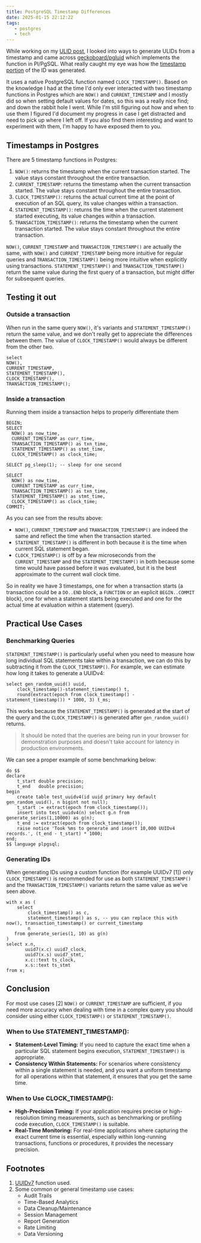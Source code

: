 ```yaml
---
title: PostgreSQL Timestamp Differences
date: 2025-01-15 22:12:22
tags:
   - postgres
   - tech
---
```


While working on my [ULID post](/exploring-alternatives-to-uuidv4-enter-ulids.html), I looked into ways to generate ULIDs from a timestamp and came across [geckoboard/pgluid](https://github.com/geckoboard/pgulid) which implements the function in Pl/PgSQL. What really caught my eye was how the [timestamp portion](https://github.com/geckoboard/pgulid/blob/master/pgulid.sql#L34) of the ID was generated.

It uses a native PostgreSQL function named `CLOCK_TIMESTAMP()`. Based on the knowledge I had at the time I'd only ever interacted with two timestamp functions in Postgres which are `NOW()` and `CURRENT_TIMESTAMP` and I mostly did so when setting default values for dates, so this was a really nice find; and down the rabbit hole I went. While I'm still figuring out how and when to use them I figured I'd document my progress in case I get distracted and need to pick up where I left off. If you also find them interesting and want to experiment with them, I'm happy to have exposed them to you.

## Timestamps in Postgres
There are 5 timestamp functions in Postgres:
1. `NOW()`: returns the timestamp when the current transaction started. The value stays constant throughout the entire transaction.
2. `CURRENT_TIMESTAMP`: returns the timestamp when the current transaction started. The value stays constant throughout the entire transaction.
3. `CLOCK_TIMESTAMP()`: returns the actual current time at the point of execution of an SQL query, its value changes within a transaction.
4. `STATEMENT_TIMESTAMP()`: returns the time when the current statement started executing, its value changes within a transaction.
5. `TRANSACTION_TIMESTAMP()`: returns the timestamp when the current transaction started. The value stays constant throughout the entire transaction.

`NOW()`, `CURRENT_TIMESTAMP` and `TRANSACTION_TIMESTAMP()` are actually the same, with `NOW()` and `CURRENT_TIMESTAMP` being more intuitive for regular queries and `TRANSACTION_TIMESTAMP()` being more intuitive when explicitly using transactions. `STATEMENT_TIMESTAMP()` and `TRANSACTION_TIMESTAMP()` return the same value during the first query of a transaction, but might differ for subsequent queries.  

<script id="main.sql" type="text/plain">
\x
##CODE##
</script>

<script id="uuid7.sql" type="text/plain">
/**
 * Returns a time-ordered UUID with Unix Epoch (UUIDv7).
 *
 * Reference: https://www.rfc-editor.org/rfc/rfc9562.html
 * Reference: https://gist.github.com/fabiolimace/515a0440e3e40efeb234e12644a6a346
 *
 * MIT License.
 *
 */
create or replace function uuid7() returns uuid as $$
declare
begin
	return uuid7(clock_timestamp());
end $$ language plpgsql;

create or replace function uuid7(p_timestamp timestamp with time zone) returns uuid as $$
declare

	v_time double precision := null;

	v_unix_t bigint := null;
	v_rand_a bigint := null;
	v_rand_b bigint := null;

	v_unix_t_hex varchar := null;
	v_rand_a_hex varchar := null;
	v_rand_b_hex varchar := null;

	c_milli double precision := 10^3;  -- 1 000
	c_micro double precision := 10^6;  -- 1 000 000
	c_scale double precision := 4.096; -- 4.0 * (1024 / 1000)
	
	c_version bigint := x'0000000000007000'::bigint; -- RFC-9562 version: b'0111...'
	c_variant bigint := x'8000000000000000'::bigint; -- RFC-9562 variant: b'10xx...'

begin

	v_time := extract(epoch from p_timestamp);

	v_unix_t := trunc(v_time * c_milli);
	v_rand_a := trunc((v_time * c_micro - v_unix_t * c_milli) * c_scale);
	-- v_rand_b := secure_random_bigint(); -- use when pgcrypto extension is installed
	v_rand_b := trunc(random() * 2^30)::bigint << 32 | trunc(random() * 2^32)::bigint;

	v_unix_t_hex := lpad(to_hex(v_unix_t), 12, '0');
	v_rand_a_hex := lpad(to_hex((v_rand_a | c_version)::bigint), 4, '0');
	v_rand_b_hex := lpad(to_hex((v_rand_b | c_variant)::bigint), 16, '0');

	return (v_unix_t_hex || v_rand_a_hex || v_rand_b_hex)::uuid;
	
end $$ language plpgsql;

##CODE##
</script>

## Testing it out

### Outside a transaction
When run in the same query `NOW()`, it's variants and `STATEMENT_TIMESTAMP()` return the same value, and we don't really get to appreciate the differences between them. The value of `CLOCK_TIMESTAMP()` would always be different from the other two.  
<pre><code class="lang-sql">select
NOW(),
CURRENT_TIMESTAMP,
STATEMENT_TIMESTAMP(),
CLOCK_TIMESTAMP(),
TRANSACTION_TIMESTAMP();
</code></pre>
<codapi-snippet sandbox="postgres" editor="basic" template="#main.sql"></codapi-snippet>

### Inside a transaction
Running them inside a transaction helps to properly differentiate them
<pre><code class="lang-sql">BEGIN;
SELECT
  NOW() as now_time,
  CURRENT_TIMESTAMP as curr_time,
  TRANSACTION_TIMESTAMP() as txn_time,
  STATEMENT_TIMESTAMP() as stmt_time,
  CLOCK_TIMESTAMP() as clock_time;

SELECT pg_sleep(1); -- sleep for one second

SELECT
  NOW() as now_time,
  CURRENT_TIMESTAMP as curr_time,
  TRANSACTION_TIMESTAMP() as txn_time,
  STATEMENT_TIMESTAMP() as stmt_time,
  CLOCK_TIMESTAMP() as clock_time;
COMMIT;
</code></pre>
<codapi-snippet sandbox="postgres" editor="basic" template="#main.sql"></codapi-snippet>

As you can see from the results above:
- `NOW()`, `CURRENT_TIMESTAMP` and `TRANSACTION_TIMESTAMP()` are indeed the same and reflect the time when the transaction started.
- `STATEMENT_TIMESTAMP()` is different in both because it is the time when current SQL statement began.
- `CLOCK_TIMESTAMP()` is off by a few microseconds from the `CURRENT_TIMESTAMP` and the `STATEMENT_TIMESTAMP()` in both because some time would have passed before it was evaluated, but it is the best approximate to the current wall clock time.

So in reality we have 3 timestamps, one for when a transaction starts (a transaction could be a `DO..END` block, a `FUNCTION` or an explicit `BEGIN..COMMIT` block), one for when a statement starts being executed and one for the actual time at evaluation within a statement (query). 

## Practical Use Cases

### Benchmarking Queries
`STATEMENT_TIMESTAMP()` is particularly useful when you need to measure how long individual SQL statements take within a transaction, we can do this by subtracting it from the `CLOCK_TIMESTAMP()`. For example, we can estimate how long it takes to generate a UUIDv4:

<pre><code class="lang-sql">select gen_random_uuid() uuid,
    clock_timestamp()-statement_timestamp() t,
    round(extract(epoch from clock_timestamp() - statement_timestamp()) * 1000, 3) t_ms;</code></pre>
<codapi-snippet sandbox="postgres" editor="basic" template="#main.sql"></codapi-snippet>

This works because the `STATEMENT_TIMESTAMP()` is generated at the start of the query and the `CLOCK_TIMESTAMP()` is generated after `gen_random_uuid()` returns.
> It should be noted that the queries are being run in your browser for demonstration purposes and doesn't take account for latency in production environments. 

We can see a proper example of some benchmarking below:
<pre><code class="lang-sql">do $$
declare
    t_start double precision;
    t_end   double precision;
begin
    create table test_uuidv4(id uuid primary key default gen_random_uuid(), n bigint not null);
    t_start := extract(epoch from clock_timestamp());
    insert into test_uuidv4(n) select g.n from generate_series(1,10000) as g(n);
    t_end := extract(epoch from clock_timestamp());
    raise notice 'Took %ms to generate and insert 10,000 UUIDv4 records.', (t_end - t_start) * 1000;
end;
$$ language plpgsql;
</code></pre>
<codapi-snippet sandbox="postgres" editor="basic" ></codapi-snippet>

### Generating IDs

When generating IDs using a custom function (for example UUIDv7 [1]) only `CLOCK_TIMESTAMP()` is recommended for use as both `STATEMENT_TIMESTAMP()` and the `TRANSACTION_TIMESTAMP()` variants return the same value as we've seen above. 

<pre><code class="lang-sql">with x as (
    select 
        clock_timestamp() as c,
        statement_timestamp() as s, -- you can replace this with now(), transaction_timestamp() or current_timestamp    
        n
   from generate_series(1, 10) as g(n)
)
select x.n,
       uuid7(x.c) uuid7_clock,
       uuid7(x.s) uuid7_stmt,
       x.c::text ts_clock,
       x.s::text ts_stmt
from x;
</code></pre>
<codapi-snippet sandbox="postgres" editor="basic" template="#uuid7.sql"></codapi-snippet>

## Conclusion
For most use cases [2] `NOW()` or `CURRENT_TIMESTAMP` are sufficient, if you need more accuracy when dealing with time in a complex query you should consider using either `CLOCK_TIMESTAMP()` or `STATEMENT_TIMESTAMP()`.

### When to Use STATEMENT_TIMESTAMP():
- **Statement-Level Timing:** If you need to capture the exact time when a particular SQL statement begins execution, `STATEMENT_TIMESTAMP()` is appropriate.
- **Consistency Within Statements:** For scenarios where consistency within a single statement is needed, and you want a uniform timestamp for all operations within that statement, it ensures that you get the same time.

### When to Use CLOCK_TIMESTAMP():
- **High-Precision Timing:** If your application requires precise or high-resolution timing measurements, such as benchmarking or profiling code execution, `CLOCK_TIMESTAMP()` is suitable.
- **Real-Time Monitoring:** For real-time applications where capturing the exact current time is essential, especially within long-running transactions, functions or procedures, it provides the necessary precision.

## Footnotes
1. [UUIDv7](https://gist.github.com/fabiolimace/515a0440e3e40efeb234e12644a6a346#file-uuidv7-sql-L39) function used.
2. Some common or general timestamp use cases:
   * Audit Trails
   * Time-Based Analytics
   * Data Cleanup/Maintenance
   * Session Management
   * Report Generation
   * Rate Limiting
   * Data Versioning

